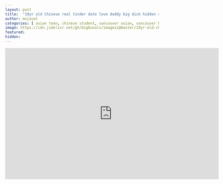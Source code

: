 ```yaml
---
layout: post
title:  "19yr old Chinese real tinder date love daddy big dick hidden camera part 2"
author: mojaval
categories: [ asian teen, chinese student, vancouver asian, vancouver bc, vancouver amateur, hidden camera, hidden cam, canada, tinder date, tinder fuck, tinder, big dick, daddy fucks daughter, french canadian, bwc, asian bwc ]
image: https://cdn.jsdelivr.net/gh/bigbunals/imagezz@master/19yr-old-chinese-real-tinder-date-love-daddy-big-dick-hidden-camera-part-2___48cb6836d1ae7d7b8f6c7183d51f8fe4e18278c3.mp4.jpg
featured: 
hidden: 
---
```


<iframe src="https://openload.co/embed/PjFj1jEPCxQ/19yr-old-chinese-real-tinder-date-love-daddy-big-dick-hidden-camera-part-2___48cb6836d1ae7d7b8f6c7183d51f8fe4e18278c3.mp4" scrolling="no" frameborder="0" width="700" height="430" allowfullscreen="true" webkitallowfullscreen="true" mozallowfullscreen="true"></iframe>
